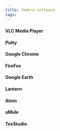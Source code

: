 ```yaml
---
title: fedora-software
tags:
---
```



#### VLC Media Player

#### Putty

#### Google Chrome

#### FireFox

#### Google Earth

#### Lantern

#### Atom

#### aMule

#### TexStudio
